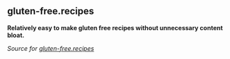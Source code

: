 ## gluten-free.recipes

**Relatively easy to make gluten free recipes without unnecessary content bloat.**

_Source for [gluten-free.recipes](https://gluten-free.recipes)_